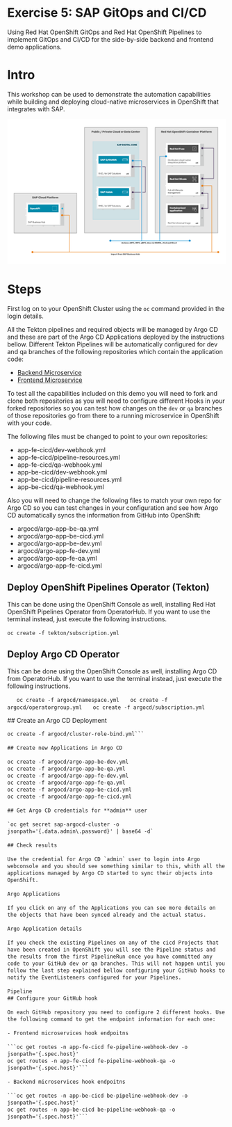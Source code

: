 # Exercise 5: SAP GitOps and CI/CD

Using Red Hat OpenShift GitOps and Red Hat OpenShift Pipelines to implement GitOps and CI/CD for the side-by-side backend and frontend demo applications.

# Intro

This workshop can be used to demonstrate the automation capabilities while building and deploying cloud-native microservices in OpenShift that integrates with SAP.

![Infra layout](images/infra_layout.png)

# Steps 

First log on to your OpenShift Cluster using the `oc` command provided in the login details.

All the Tekton pipelines and required objects will be managed by Argo CD and these are part of the Argo CD Applications deployed by the instructions bellow. Different Tekton Pipelines will be automatically configured for dev and qa branches of the following repositories which contain the application code:

- [Backend Microservice](https://github.com/redhat-sap/sap-side-by-side-be)
- [Frontend Microservice](https://github.com/redhat-sap/sap-side-by-side-fe)

To test all the capabilities included on this demo you will need to fork and clone both repositories as you will need to configure different Hooks in your forked repositories so you can test how changes on the `dev` or `qa` branches of those repositories go from there to a running microservice in OpenShift with your code.

The following files must be changed to point to your own repositories:

- app-fe-cicd/dev-webhook.yml
- app-fe-cicd/pipeline-resources.yml
- app-fe-cicd/qa-webhook.yml
- app-be-cicd/dev-webhook.yml
- app-be-cicd/pipeline-resources.yml
- app-be-cicd/qa-webhook.yml

Also you will need to change the following files to match your own repo for Argo CD so you can test changes in your configuration and see how Argo CD automatically syncs the information from GitHub into OpenShift:

- argocd/argo-app-be-qa.yml
- argocd/argo-app-be-cicd.yml
- argocd/argo-app-be-dev.yml
- argocd/argo-app-fe-dev.yml
- argocd/argo-app-fe-qa.yml
- argocd/argo-app-fe-cicd.yml

## Deploy OpenShift Pipelines Operator (Tekton)

This can be done using the OpenShift Console as well, installing Red Hat OpenShift Pipelines Operator from OperatorHub. If you want to use the terminal instead, just execute the following instructions.

`oc create -f tekton/subscription.yml`

## Deploy Argo CD Operator

This can be done using the OpenShift Console as well, installing Argo CD from OperatorHub. If you want to use the terminal instead, just execute the following instructions.

`   oc create -f argocd/namespace.yml`
`   oc create -f argocd/operatorgroup.yml`
`   oc create -f argocd/subscription.yml`

## Create an Argo CD Deployment

```oc create -f argocd/argocd.yml -n argocd
oc create -f argocd/cluster-role-bind.yml```

## Create new Applications in Argo CD

oc create -f argocd/argo-app-be-dev.yml
oc create -f argocd/argo-app-be-qa.yml
oc create -f argocd/argo-app-fe-dev.yml
oc create -f argocd/argo-app-fe-qa.yml
oc create -f argocd/argo-app-be-cicd.yml
oc create -f argocd/argo-app-fe-cicd.yml

## Get Argo CD credentials for **admin** user

`oc get secret sap-argocd-cluster -o jsonpath='{.data.admin\.password}' | base64 -d`

## Check results

Use the credential for Argo CD `admin` user to login into Argo webconsole and you should see something similar to this, whith all the applications managed by Argo CD started to sync their objects into OpenShift.

Argo Applications

If you click on any of the Applications you can see more details on the objects that have been synced already and the actual status.

Argo Application details

If you check the existing Pipelines on any of the cicd Projects that have been created in OpenShift you will see the Pipeline status and the results from the first PipelineRun once you have committed any code to your GitHub dev or qa branches. This will not happen until you follow the last step explained bellow configuring your GitHub hooks to notify the EventListeners configured for your Pipelines.

Pipeline
## Configure your GitHub hook

On each GitHub repository you need to configure 2 different hooks. Use the following command to get the endpoint information for each one:

- Frontend microservices hook endpoitns

```oc get routes -n app-fe-cicd fe-pipeline-webhook-dev -o jsonpath='{.spec.host}'
oc get routes -n app-fe-cicd fe-pipeline-webhook-qa -o jsonpath='{.spec.host}'```

- Backend microservices hook endpoitns

```oc get routes -n app-be-cicd be-pipeline-webhook-dev -o jsonpath='{.spec.host}'
oc get routes -n app-be-cicd be-pipeline-webhook-qa -o jsonpath='{.spec.host}'```